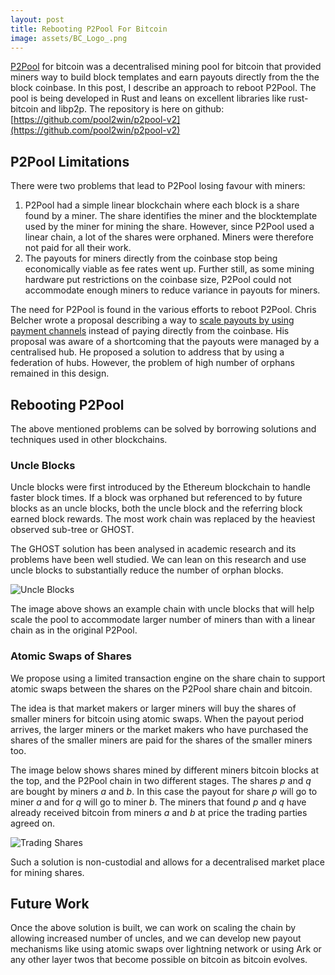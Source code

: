 ```yaml
---
layout: post
title: Rebooting P2Pool For Bitcoin
image: assets/BC_Logo_.png
---
```


[P2Pool](http://p2pool.in/) for bitcoin was a decentralised mining
pool for bitcoin that provided miners way to build block templates and
earn payouts directly from the the block coinbase. In this post, I
describe an approach to reboot P2Pool. The pool is being developed in
Rust and leans on excellent libraries like rust-bitcoin and
libp2p. The repository is here on github:
[https://github.com/pool2win/p2pool-v2](https://github.com/pool2win/p2pool-v2)

## P2Pool Limitations

There were two problems that lead to P2Pool losing favour with miners:

1. P2Pool had a simple linear blockchain where each block is a share
   found by a miner. The share identifies the miner and the
   blocktemplate used by the miner for mining the share. However,
   since P2Pool used a linear chain, a lot of the shares were
   orphaned. Miners were therefore not paid for all their work.
1. The payouts for miners directly from the coinbase stop being
   economically viable as fee rates went up. Further still, as some
   mining hardware put restrictions on the coinbase size, P2Pool could
   not accommodate enough miners to reduce variance in payouts for
   miners.
   

The need for P2Pool is found in the various efforts to reboot
P2Pool. Chris Belcher wrote a proposal describing a way to [scale
payouts by using payment
channels](https://bitcointalk.org/index.php?topic=2135429.0) instead
of paying directly from the coinbase. His proposal was aware of a
shortcoming that the payouts were managed by a centralised hub. He
proposed a solution to address that by using a federation of
hubs. However, the problem of high number of orphans remained in this
design.

## Rebooting P2Pool

The above mentioned problems can be solved by borrowing solutions and
techniques used in other blockchains.

### Uncle Blocks

Uncle blocks were first introduced by the Ethereum blockchain to
handle faster block times. If a block was orphaned but referenced to
by future blocks as an uncle blocks, both the uncle block and the
referring block earned block rewards. The most work chain was replaced
by the heaviest observed sub-tree or GHOST.

The GHOST solution has been analysed in academic research and its
problems have been well studied. We can lean on this research and use
uncle blocks to substantially reduce the number of orphan blocks.

![Uncle Blocks](/assets/uncles.png)

The image above shows an example chain with uncle blocks that will
help scale the pool to accommodate larger number of miners than with a
linear chain as in the original P2Pool.

### Atomic Swaps of Shares

We propose using a limited transaction engine on the share chain to
support atomic swaps between the shares on the P2Pool share chain and
bitcoin.

The idea is that market makers or larger miners will buy the shares of
smaller miners for bitcoin using atomic swaps. When the payout period
arrives, the larger miners or the market makers who have purchased the
shares of the smaller miners are paid for the shares of the smaller
miners too.

The image below shows shares mined by different miners bitcoin blocks
at the top, and the P2Pool chain in two different stages. The shares
$p$ and $q$ are bought by miners $a$ and $b$. In this case the payout
for share $p$ will go to miner $a$ and for $q$ will go to miner
$b$. The miners that found $p$ and $q$ have already received bitcoin
from miners $a$ and $b$ at price the trading parties agreed on.

![Trading Shares](/assets/share-trade.png)

Such a solution is non-custodial and allows for a decentralised
market place for mining shares.

## Future Work

Once the above solution is built, we can work on scaling the chain by
allowing increased number of uncles, and we can develop new payout
mechanisms like using atomic swaps over lightning network or using Ark
or any other layer twos that become possible on bitcoin as bitcoin
evolves.


